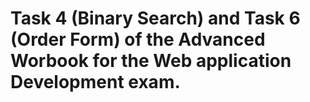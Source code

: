 
# Task 4 (Binary Search) and Task 6 (Order Form) of the Advanced Worbook for the Web application Development exam. 
